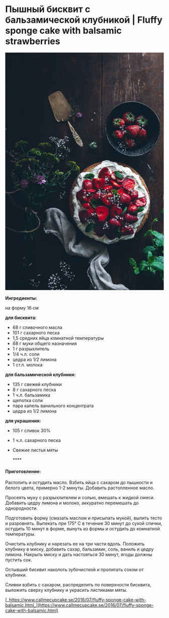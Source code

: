 # Пышный бисквит с бальзамической клубникой \| Fluffy sponge cake with balsamic strawberries

![](../../pics/28144404936_7ae35de071_b.jpg)

**Ингредиенты:**

на форму 16 см

**для бисквита:** 

* 68 г сливочного масла 
* 101 г сахарного песка 
* 1,5 средних яйца комнатной температуры 
* 68 г муки общего назначения
* 1 г разрыхлитель
* 1/4 ч.л. соли 
* цедра из 1/2 лимона 
* 1 ст.л. молока 

**для бальзамической клубники:** 

* 135 г свежей клубники 
* 8 г сахарного песка 
* 1 ч.л. бальзамика 
* щепотка соли 
* пара капель ванильного концентрата
* цедра из 1/2 лимона

**для украшения:** 

* 105 г сливок 30%
* 1 ч.л. сахарного песка 
* Свежие листья мяты

  \*\*\*\*

#### Приготовление:

Растопить и остудить масло. Взбить яйца с сахаром до пышности и белого цвета, примерно 1-2 минуты. Добавить растопленное масло.

Просеять муку с разрыхлителем и солью, вмешать к жидкой смеси. Добавить цедру лимона и молоко, аккуратно перемешать до однородности.

Подготовить форму \(смазать маслом и присыпать мукой\), вылить тесто и разровнять. Выпекать при 175° C в течение 30 минут до сухой спички, остудить 10 минут в форме, вынуть из формы и остудить до комнатной температуры.

Очистить клубнику и нарезать ее на три части вдоль. Положить клубнику в миску, добавить сахар, бальзамик, соль, ваниль и цедру лимона. Накрыть миску и дать настояться 30 минут, ягоды должны пустить сок.

Остывший бисквит наколоть зубочисткой и пропитать соком от клубники.

Сливки взбить с сахаром, распределить по поверхности бисквита, выложить сверху клубнику и украсить листиками мяты.

[_https://www.callmecupcake.se/2016/07/fluffy-sponge-cake-with-balsamic.html_](https://www.callmecupcake.se/2016/07/fluffy-sponge-cake-with-balsamic.html)

